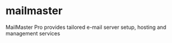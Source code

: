 # mailmaster
MailMaster Pro provides tailored e-mail server setup, hosting and management services 
